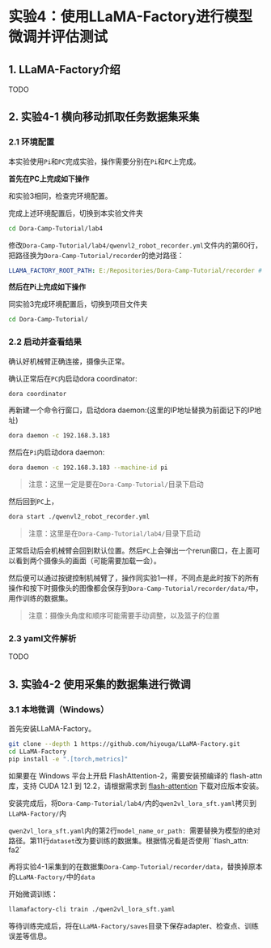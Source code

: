 # 实验4：使用LLaMA-Factory进行模型微调并评估测试

## 1. LLaMA-Factory介绍

TODO

## 2. 实验4-1 横向移动抓取任务数据集采集

### 2.1 环境配置

本实验使用`Pi`和`PC`完成实验，操作需要分别在`Pi`和`PC`上完成。

**首先在PC上完成如下操作**

和实验3相同，检查完环境配置。    

完成上述环境配置后，切换到本实验文件夹

```bash
cd Dora-Camp-Tutorial/lab4
```

修改`Dora-Camp-Tutorial/lab4/qwenvl2_robot_recorder.yml`文件内的第60行，把路径换为`Dora-Camp-Tutorial/recorder`的绝对路径：

```yaml
LLAMA_FACTORY_ROOT_PATH: E:/Repositories/Dora-Camp-Tutorial/recorder # 替换为自己电脑上的路径
```

**然后在Pi上完成如下操作**

同实验3完成环境配置后，切换到项目文件夹

```bash
cd Dora-Camp-Tutorial/
```

### 2.2 启动并查看结果

确认好机械臂正确连接，摄像头正常。

确认正常后在`PC`内启动dora coordinator:

```bash
dora coordinator
```

再新建一个命令行窗口，启动dora daemon:(这里的IP地址替换为前面记下的IP地址)

```bash
dora daemon -c 192.168.3.183
```

然后在`Pi`内启动dora daemon:

```bash
dora daemon -c 192.168.3.183 --machine-id pi
```

> 注意：这里一定是要在`Dora-Camp-Tutorial/`目录下启动

然后回到`PC`上，

```bash
dora start ./qwenvl2_robot_recorder.yml
```

> 注意：这里是在`Dora-Camp-Tutorial/lab4/`目录下启动

正常启动后会机械臂会回到默认位置。然后`PC`上会弹出一个rerun窗口，在上面可以看到两个摄像头的画面（可能需要加载一会）。

然后便可以通过按键控制机械臂了，操作同实验1一样，不同点是此时按下的所有操作和按下时摄像头的图像都会保存到`Dora-Camp-Tutorial/recorder/data/`中，用作训练的数据集。

> 注意：摄像头角度和顺序可能需要手动调整，以及篮子的位置

### 2.3 yaml文件解析

TODO

## 3. 实验4-2 使用采集的数据集进行微调

### 3.1 本地微调（Windows）

首先安装LLaMA-Factory。

```bash
git clone --depth 1 https://github.com/hiyouga/LLaMA-Factory.git
cd LLaMA-Factory
pip install -e ".[torch,metrics]"
```

如果要在 Windows 平台上开启 FlashAttention-2，需要安装预编译的 flash-attn 库，支持 CUDA 12.1 到 12.2，请根据需求到 [flash-attention](https://github.com/bdashore3/flash-attention/releases) 下载对应版本安装。

安装完成后，将`Dora-Camp-Tutorial/lab4/`内的`qwen2vl_lora_sft.yaml`拷贝到`LLaMA-Factory/`内

`qwen2vl_lora_sft.yaml`内的第2行`model_name_or_path: `需要替换为模型的绝对路径。第11行`dataset`改为要训练的数据集。根据情况看是否使用``flash_attn: fa2`

再将实验4-1采集到的在数据集`Dora-Camp-Tutorial/recorder/data`，替换掉原本的`LLaMA-Factory/`中的`data`

开始微调训练：

```bash
llamafactory-cli train ./qwen2vl_lora_sft.yaml
```

等待训练完成后，将在`LLaMA-Factory/saves`目录下保存adapter、检查点、训练误差等信息。


